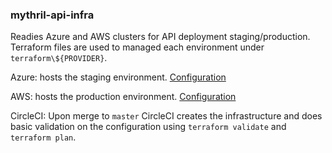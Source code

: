 ### mythril-api-infra

Readies Azure and AWS clusters for API deployment staging/production. Terraform files are used to managed each environment under `terraform\${PROVIDER}`. 

Azure: hosts the staging environment. [Configuration](https://github.com/ConsenSys/mythril-api-infra/tree/master/terraform/azure)

AWS: hosts the production environment. [Configuration](https://github.com/ConsenSys/mythril-api-infra/tree/master/terraform/aws)

CircleCI: Upon merge to `master` CircleCI creates the infrastructure and does basic validation on the configuration using `terraform validate` and `terraform plan`.